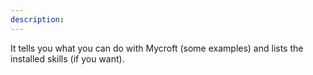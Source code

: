 ```yaml
---
description: 
---
```

It tells you what you can do with Mycroft (some examples)
and lists the installed skills (if you want).
